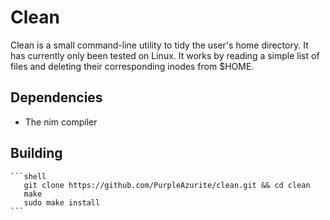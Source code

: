 # Clean
Clean is a small command-line utility to tidy the user's home directory. It has currently only been tested on Linux. It works by reading a simple list of files and deleting their corresponding inodes from $HOME.

## Dependencies
- The nim compiler

## Building
    ```shell
       git clone https://github.com/PurpleAzurite/clean.git && cd clean
       make
       sudo make install
    ```
